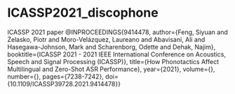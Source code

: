 # ICASSP2021_discophone
ICASSP 2021 paper
@INPROCEEDINGS{9414478,
  author={Feng, Siyuan and Żelasko, Piotr and Moro-Velázquez, Laureano and Abavisani, Ali and Hasegawa-Johnson, Mark and Scharenborg, Odette and Dehak, Najim},
  booktitle={ICASSP 2021 - 2021 IEEE International Conference on Acoustics, Speech and Signal Processing (ICASSP)}, 
  title={How Phonotactics Affect Multilingual and Zero-Shot ASR Performance}, 
  year={2021},
  volume={},
  number={},
  pages={7238-7242},
  doi={10.1109/ICASSP39728.2021.9414478}}
